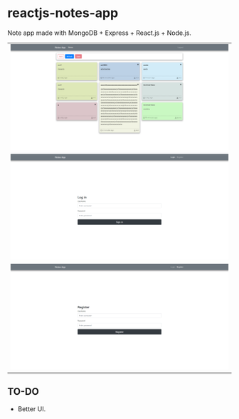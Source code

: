 # reactjs-notes-app

<p>Note app made with MongoDB + Express + React.js + Node.js.</p>

<table>
  <tr>
    <td><img src="https://github.com/Muharrem-Yildirim/reactjs-notes-app/blob/main/screenshots/screenshot_1.png?raw=true"  width = "100%"></td>
   </tr> 
  <tr>
    <td> <img src="https://github.com/Muharrem-Yildirim/reactjs-notes-app/blob/main/screenshots/screenshot_2.png?raw=true"  width = "100%"></td>
  </tr>
   <tr>
    <td> <img src="https://github.com/Muharrem-Yildirim/reactjs-notes-app/blob/main/screenshots/screenshot_3.png?raw=true"  width = "100%"></td>
  </tr>
</table>

## TO-DO

- Better UI.
